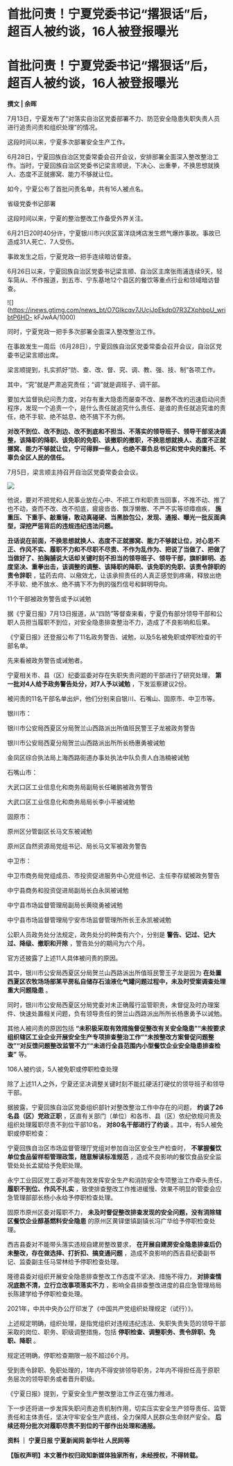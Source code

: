 # 首批问责！宁夏党委书记“撂狠话”后，超百人被约谈，16人被登报曝光

# 首批问责！宁夏党委书记“撂狠话”后，超百人被约谈，16人被登报曝光

**撰文 | 余晖**

7月13日，宁夏发布了“对落实自治区党委部署不力、防范安全隐患失职失责人员进行追责问责和组织处理”的情况。

这段时间以来，宁夏多次部署安全生产工作。

6月28日，宁夏回族自治区党委常委会召开会议，安排部署全面深入整改整治工作。当时，宁夏回族自治区党委书记梁言顺说，下决心、出重拳，不换思想就换人、态度不正就挪窝、能力不够就让位。

如今，宁夏公布了首批问责名单，共有16人被点名。

省级党委书记部署

这段时间以来，宁夏的整治整改工作备受外界关注。

6月21日20时40分许，宁夏银川市兴庆区富洋烧烤店发生燃气爆炸事故。事故已造成31人死亡、7人受伤。

事故发生之后，宁夏党政一把手连续暗访督查。

6月26日以来，宁夏回族自治区党委书记梁言顺、自治区主席张雨浦连续9天，轻车简从、不作报道，到五市、宁东基地12个县区的餐饮等重点行业和领域暗访督查。

![](https://inews.gtimg.com/news_bt/O7GIkcqv7JUcjJpEkdp07R3ZXphbpU_wribtP6HD-
kFJwAA/1000)

同时，宁夏党政一把手多次部署全面深入整改整治工作。

在事故发生一周后（6月28日），宁夏回族自治区党委常委会召开会议，自治区党委书记梁言顺出席。

梁言顺提到，扎实抓好“防、查、改、督、究、调、教、强、技、制”各项工作。

其中，“究”就是严肃追究责任；“调”就是调班子、调干部。

要加大监督执纪问责力度，对存有重大隐患而屡查不改、屡教不改的迅速启动问责程序，发现一个追责一个，是什么责任就追究什么责任、是谁的责任就追究谁的责任，绝不手软、绝不姑息、绝不搞下不为例。

**对改不到位、改不到边、改不到底和不担当、不落实的领导班子、领导干部坚决调整，该降职的降职、该免职的免职、该撤职的撤职，不换思想就换人、态度不正就挪窝、能力不够就让位，宁可得罪一些人，也绝不辜负总书记和党中央的重托、不辜负全区人民的信任。**

7月5日，梁言顺主持召开自治区党委常委会会议。

![](https://inews.gtimg.com/news_bt/O3r1X7I2OSp8n1sU0wyiZ8ilDjG3dhqZFz-L8YibBvtp4AA/1000)

他说，要对不把党和人民事业放在心中、不把工作和职责当回事，不推不动、推了也不动，查而不改、改不彻底，疲疲沓沓、飘浮懒散、不严不实等顽瘴痼疾，
**施重压、下重手、敲重锤，敢动真碰硬、当黑脸包公，发现、通报、曝光一批反面典型，深挖严惩背后的违规违纪违法问题。**

**丑话说在前面，不换思想就换人、态度不正就挪窝、能力不够就让位，对心思不正、作风不实、履职不力和不尽职不尽责、不作为乱作为、把说了当做了、把做了当做好了、拍胸脯说大话却关键时刻不担当的领导班子、领导干部，旗帜鲜明、态度坚决、重拳出击，该调整的调整、该降职的降职、该免职的免职、该责令辞职的责令辞职**
，猛药去疴、以儆效尤，让该承担责任的人真正感觉到疼痛，释放出绝不手软、绝不放水、绝不搞下不为例的强烈信号和鲜明导向。

11个干部被政务警告或予以诫勉

据《宁夏日报》7月13日报道，从“四防”等督查来看，宁夏仍有部分领导干部和公职人员担当履职不到位，对安全隐患排查整治不力，造成了不良影响和后果。

《宁夏日报》还登报公布了11名政务警告、诫勉，以及5名被免职或停职检查的干部名单。

先来看被政务警告或诫勉者。

宁夏相关市、县（区）纪委监委对存在失职失责问题的干部进行了研究处理， **第一批对4人给予政务警告处分，对7人予以诫勉** ，下发监察建议2份。

被问责的11名干部名单出炉，他们分别来自银川、石嘴山、固原市、中卫市等。

银川市：

银川市公安局西夏区分局贺兰山西路派出所值班民警王子龙被政务警告

银川市公安局西夏分局贺兰山西路派出所所长杨惠勇被诫勉

金凤区综合执法局上海西路街道办事处执法中队负责人白浩楠被诫勉

石嘴山市：

大武口区工业信息化和商务局副局长任曦鹏被政务警告

大武口区工业信息化和商务局局长李小平被诫勉

固原市：

原州区分管副区长马文东被诫勉

原州区自然资源局党组书记、局长马文军被政务警告

中卫市：

中卫市商务局党组成员、市投资促进服务中心党组书记、主任李存斌被政务警告

中宁县商务和投资促进局副局长白永凤被诫勉

中宁县市场监督管理局副局长黄晓勇被诫勉

中宁县市场监督管理局宁安市场监督管理所所长王永凯被诫勉

公职人员政务处分法规定，政务处分的种类有六个，分别是 **警告、记过、记大过、降级、撤职和开除** ，警告处分的期间为六个月。

官方还披露了上述11人具体被问责的原因。

其中，银川市公安局西夏区分局贺兰山西路派出所值班民警王子龙是因为
**在处置西夏区农牧场场部某平房私自储存石油液化气罐问题过程中，未及时受案调查处理重大问题隐患** 。

同时，银川市公安局西夏区分局党委对未正确履行监管职责，未督促及时办理案件、快速处置相关问题，负有领导责任的贺兰山西路派出所所长杨惠勇予以诫勉。

其他人被问责的原因包括
**“未积极采取有效措施督促整改有关安全隐患”“未按要求组织辖区工业企业开展安全生产专项排查整治工作”“未按整改方案督促问题整改”“对反馈问题整改监管不力”“未进行全县范围内小型餐饮企业安全隐患排查检查”**
等。

106人被约谈，5人被免职或停职检查处理

除了上述11人之外，宁夏还坚决调整关键时刻不能扛硬活打硬仗的领导班子和领导干部。

据披露，宁夏回族自治区党委组织部针对整改整治工作中存在的问题， **约谈了26名县（区）党政正职**
，区直有关部门（单位）和各市、县（区）依纪依规问责及组织处理履职尽责不到位干部10名， **对80名干部进行了约谈** 。其中，有5人被免职或停职检查：

宁夏回族自治区市场监督管理厅党组对参加自治区安全生产检查时， **不掌握餐饮单位食品留样柜管理政策，随意解读标准规范**
，造成不良影响的餐饮食品安全监管处处长孟斌给予免职处理。

永宁工业园区党工委对不能有效发挥安全生产和消防安全专项整治工作牵头责任， **履职不到位、作风不扎实**
，致使排查整改工作推进缓慢、效果不明显的管委会应急管理部部长杨小永给予停职检查处理。

固原市原州区委对履职不力， **未及时督促整改排查发现的安全问题，没有消除辖区餐饮企业醇基燃料安全隐患** 的原州区黄铎堡镇副镇长冯广华给予停职检查处理。

西吉县委对不能带头落实违规自建房整改要求， **在开展自建房安全隐患排查后仍未整改，存在做选择、打折扣、搞变通问题**
，造成不良影响的西吉县纪委副书记、监委副主任马常林给予停职检查处理。

隆德县委对组织开展安全隐患排查整改工作态度不坚决、措施不得力， **对排查情况底数不清，立行立改事项落实不力**
，影响全县排查整改进度的县应急管理局局长陈建学给予停职检查处理。

2021年，中共中央办公厅印发了《中国共产党组织处理规定（试行）》。

上述规定明确，组织处理，是指党组织对违规违纪违法、失职失责失范的领导干部采取的岗位、职务、职级调整措施，包括
**停职检查、调整职务、责令辞职、免职、降职** 。

规定还明确，停职检查期限一般不超过6个月。

受到责令辞职、免职处理的，1年内不得安排领导职务，2年内不得担任高于原职务层次的领导职务或者晋升职级。

《宁夏日报》提到，宁夏安全生产整改整治工作正在强力推进。

下一步还将进一步发挥失职问责追责机制作用，切实压实安全生产领导责任、监管责任和主体责任，坚决守牢安全生产底线，全力保障人民群众生命财产安全。
**后续还将分批次对履职尽责不到位的干部作出处理和通报。**

**资料 ｜ 宁夏日报 宁夏新闻网 新华社 人民网等**

**【版权声明】本文著作权归政知新媒体独家所有，未经授权，不得转载。**

